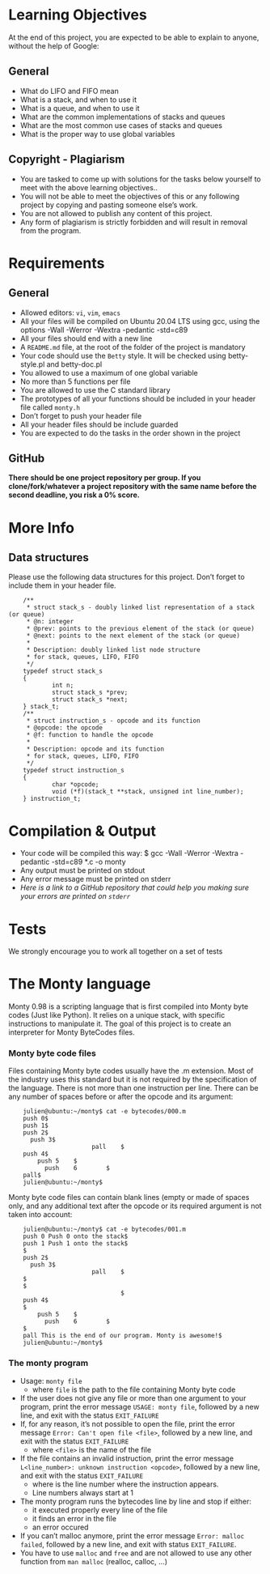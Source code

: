 # Learning Objectives
At the end of this project, you are expected to be able to explain to anyone, without the help of Google:

## General
- What do LIFO and FIFO mean
- What is a stack, and when to use it
- What is a queue, and when to use it
- What are the common implementations of stacks and queues
- What are the most common use cases of stacks and queues
- What is the proper way to use global variables</ul>
## Copyright - Plagiarism
- You are tasked to come up with solutions for the tasks below yourself to meet with the above learning objectives..
- You will not be able to meet the objectives of this or any following project by copying and pasting someone else’s work.
- You are not allowed to publish any content of this project.
- Any form of plagiarism is strictly forbidden and will result in removal from the program.
# Requirements
## General
- Allowed editors: `vi`, `vim`, `emacs`
- All your files will be compiled on Ubuntu 20.04 LTS using gcc, using the options -Wall -Werror -Wextra -pedantic -std=c89
- All your files should end with a new line
- A `README.md` file, at the root of the folder of the project is mandatory
- Your code should use the `Betty` style. It will be checked using betty-style.pl and betty-doc.pl
- You allowed to use a maximum of one global variable
- No more than 5 functions per file
- You are allowed to use the C standard library
- The prototypes of all your functions should be included in your header file called `monty.h`
- Don’t forget to push your header file
- All your header files should be include guarded
- You are expected to do the tasks in the order shown in the project
## GitHub
**There should be one project repository per group. If you clone/fork/whatever a project repository with the same name before the second deadline, you risk a 0% score.**

# More Info
## Data structures
Please use the following data structures for this project. Don’t forget to include them in your header file.

        /**
         * struct stack_s - doubly linked list representation of a stack (or queue)
         * @n: integer
         * @prev: points to the previous element of the stack (or queue)
         * @next: points to the next element of the stack (or queue)
         *
         * Description: doubly linked list node structure
         * for stack, queues, LIFO, FIFO
         */
        typedef struct stack_s
        {
                int n;
                struct stack_s *prev;
                struct stack_s *next;
        } stack_t;
        /**
         * struct instruction_s - opcode and its function
         * @opcode: the opcode
         * @f: function to handle the opcode
         *
         * Description: opcode and its function
         * for stack, queues, LIFO, FIFO
         */
        typedef struct instruction_s
        {
                char *opcode;
                void (*f)(stack_t **stack, unsigned int line_number);
        } instruction_t;
# Compilation & Output
- Your code will be compiled this way:
        $ gcc -Wall -Werror -Wextra -pedantic -std=c89 *.c -o monty
- Any output must be printed on stdout
- Any error message must be printed on stderr
- *Here is a link to a GitHub repository that could help you making sure your errors are printed on `stderr`*
# Tests
We strongly encourage you to work all together on a set of tests

# The Monty language
Monty 0.98 is a scripting language that is first compiled into Monty byte codes (Just like Python). It relies on a unique stack, with specific instructions to manipulate it. The goal of this project is to create an interpreter for Monty ByteCodes files.

### Monty byte code files

Files containing Monty byte codes usually have the .m extension. Most of the industry uses this standard but it is not required by the specification of the language. There is not more than one instruction per line. There can be any number of spaces before or after the opcode and its argument:

        julien@ubuntu:~/monty$ cat -e bytecodes/000.m
        push 0$
        push 1$
        push 2$
          push 3$
                           pall    $
        push 4$
            push 5    $
              push    6        $
        pall$
        julien@ubuntu:~/monty$
Monty byte code files can contain blank lines (empty or made of spaces only, and any additional text after the opcode or its required argument is not taken into account:

        julien@ubuntu:~/monty$ cat -e bytecodes/001.m
        push 0 Push 0 onto the stack$
        push 1 Push 1 onto the stack$
        $
        push 2$
          push 3$
                           pall    $
        $
        $
                                   $
        push 4$
        $
            push 5    $
              push    6        $
        $
        pall This is the end of our program. Monty is awesome!$
        julien@ubuntu:~/monty$
### The monty program

- Usage: `monty file`
   - where `file` is the path to the file containing Monty byte code
- If the user does not give any file or more than one argument to your program, print the error message `USAGE: monty file`, followed by a new line, and exit with the status `EXIT_FAILURE`
- If, for any reason, it’s not possible to open the file, print the error message `Error: Can't open file <file>`, followed by a new line, and exit with the status `EXIT_FAILURE`
   - where `<file>` is the name of the file
- If the file contains an invalid instruction, print the error message `L<line_number>: unknown instruction <opcode>`, followed by a new line, and exit with the status `EXIT_FAILURE`
   - where is the line number where the instruction appears.
   - Line numbers always start at 1
- The monty program runs the bytecodes line by line and stop if either:
   - it executed properly every line of the file
   - it finds an error in the file
   - an error occured
- If you can’t malloc anymore, print the error message `Error: malloc failed`, followed by a new line, and exit with status `EXIT_FAILURE`.
- You have to use `malloc` and `free` and are not allowed to use any other function from `man malloc` (realloc, calloc, …)
